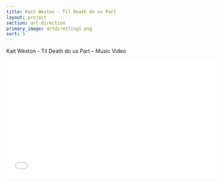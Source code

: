 ```yaml
---
title: Kait Weston - Til Death do us Part
layout: project
section: art-direction
primary_image: artdirecting1.png
sort: 5
---
```


Kait Weston - Til Death do us Part – Music Video

<div class="video-container">
  <iframe width="560" height="315" src="//www.youtube.com/embed/V8YgiyLs_h4" frameborder="0" allowfullscreen></iframe>
</div>
